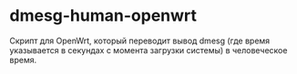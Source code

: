 # dmesg-human-openwrt
Скрипт для OpenWrt, который переводит вывод dmesg (где время указывается в секундах с момента загрузки системы) в человеческое время.
